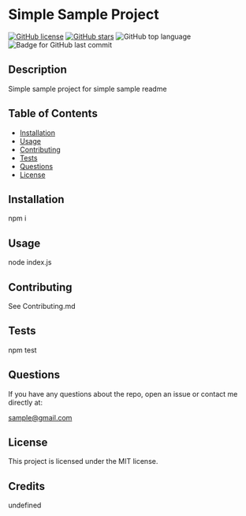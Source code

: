 # Simple Sample Project
  [![GitHub license](https://img.shields.io/github/license/stevelab1/simple-readme-generator)](https://github.com/stevelab1/simple-readme-generator/blob/master/LICENSE)
  [![GitHub stars](https://img.shields.io/github/stars/stevelab1/simple-readme-generator)](https://github.com/stevelab1/simple-readme-generator/stargazers)
  ![GitHub top language](https://img.shields.io/github/languages/top/stevelab1/simple-readme-generator?style=flat&logo=appveyor) ![Badge for GitHub last commit](https://img.shields.io/github/last-commit/stevelab1/simple-readme-generator?style=flat&logo=appveyor)
  
  ## Description 
  Simple sample project for simple sample readme

  ## Table of Contents
  * [Installation](#installation)
  * [Usage](#usage)
  * [Contributing](#contributing)
  * [Tests](#tests)
  * [Questions](#questions)
  * [License](#license) 
## Installation

  npm i

  ## Usage

  node index.js

  ## Contributing

  See Contributing.md

  ## Tests

  npm test

  ## Questions

  If you have any questions about the repo, open an issue or contact me directly at:

  sample@gmail.com

  ## License

  This project is licensed under the MIT license.

  ## Credits

  undefined

  
